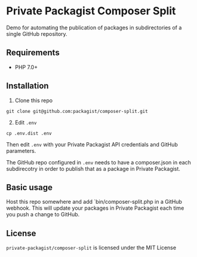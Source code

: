 # Private Packagist Composer Split
Demo for automating the publication  of packages in subdirectories of a single GitHub repository. 

## Requirements
* PHP 7.0+

## Installation
1. Clone this repo
```
git clone git@github.com:packagist/composer-split.git
```
2. Edit `.env`
```
cp .env.dist .env
```
Then edit `.env` with your Private Packagist API credentials and GitHub parameters.

The GitHub repo configured in `.env` needs to have a composer.json in each subdirecotry in order to publish that as a package in Private Packagist.
## Basic usage

Host this repo somewhere and add `bin/composer-split.php in a GitHub webhook. This will update your packages in Private Packagist each time you push a change to GitHub.

## License

`private-packagist/composer-split` is licensed under the MIT License
